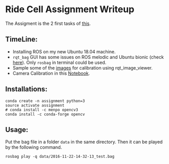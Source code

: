# Ride Cell Assignment Writeup

The Assigment is the 2 first tasks of [this](https://docs.google.com/document/d/1nPu88GcZtNbK_Ymds0xDD0di-BQol65H-c6o5yjIIq0/edit?usp=sharing).

## TimeLine:
* Installing ROS on my new Ubuntu 18.04 machine.
* `rqt_bag` GUI has some issues on ROS melodic and Ubuntu bionic (check [here](https://github.com/ros-visualization/rqt_bag/issues/27)). Only `rosbag` in terminal could be used.
* Sample some of the [images](https://github.com/yosoufe/Assignment/tree/master/scripts/cal_imgs) for calibration using rqt_image_viewer.
* Camera Calibration in this [Notebook](https://github.com/yosoufe/Assignment/blob/master/scripts/Camera%20Calibration.ipynb).

## Installations:

```
conda create -n assignment python=3
source activate assignment
# conda install -c menpo opencv3
conda install -c conda-forge opencv 

```

## Usage:
Put the bag file in a folder `data` in the same directory. 
Then it can be played by the following command.
```
rosbag play -q data/2016-11-22-14-32-13_test.bag
```


